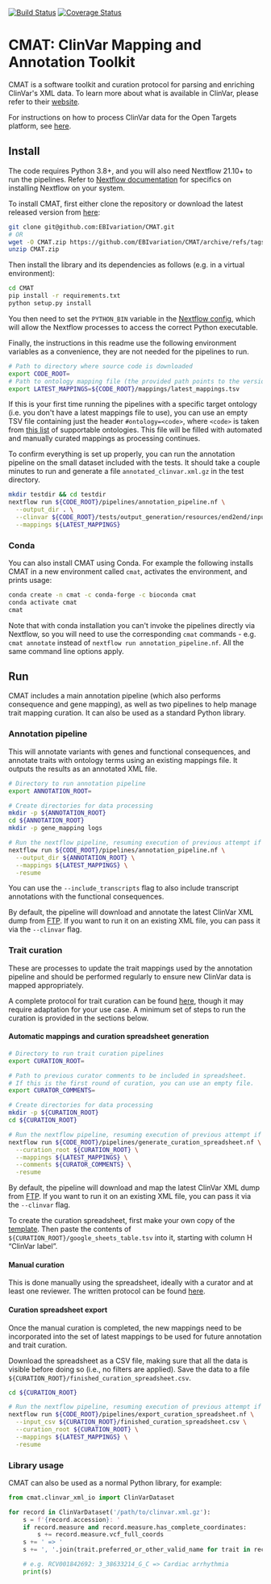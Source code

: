 [![Build Status](https://github.com/EBIvariation/CMAT/actions/workflows/tests.yml/badge.svg)](https://github.com/EBIvariation/CMAT/actions)
[![Coverage Status](https://coveralls.io/repos/github/EBIvariation/CMAT/badge.svg?branch=master)](https://coveralls.io/github/EBIvariation/CMAT?branch=master)

# CMAT: ClinVar Mapping and Annotation Toolkit

CMAT is a software toolkit and curation protocol for parsing and enriching ClinVar's XML data.
To learn more about what is available in ClinVar, please refer to their [website](https://www.ncbi.nlm.nih.gov/clinvar/).

For instructions on how to process ClinVar data for the Open Targets platform, see [here](docs/open-targets).

## Install

The code requires Python 3.8+, and you will also need Nextflow 21.10+ to run the pipelines. Refer to [Nextflow documentation](https://www.nextflow.io/docs/latest/getstarted.html) for specifics on installing Nextflow on your system.

To install CMAT, first either clone the repository or download the latest released version from [here](https://github.com/EBIvariation/CMAT/releases):
```bash
git clone git@github.com:EBIvariation/CMAT.git
# OR
wget -O CMAT.zip https://github.com/EBIvariation/CMAT/archive/refs/tags/v3.0.3.zip
unzip CMAT.zip
```

Then install the library and its dependencies as follows (e.g. in a virtual environment):
```bash
cd CMAT
pip install -r requirements.txt
python setup.py install
```

You then need to set the `PYTHON_BIN` variable in the [Nextflow config](pipelines/nextflow.config), which will allow the
Nextflow processes to access the correct Python executable.

Finally, the instructions in this readme use the following environment variables as a convenience, they are not needed for the pipelines to run.
```bash
# Path to directory where source code is downloaded
export CODE_ROOT=
# Path to ontology mapping file (the provided path points to the version included in this repo)
export LATEST_MAPPINGS=${CODE_ROOT}/mappings/latest_mappings.tsv
```

If this is your first time running the pipelines with a specific target ontology (i.e. you don't have a latest mappings file to use),
you can use an empty TSV file containing just the header `#ontology=<code>`, where `<code>` is taken from [this list](https://www.ebi.ac.uk/ols4/ontologies) of supportable ontologies.
This file will be filled with automated and manually curated mappings as processing continues.

To confirm everything is set up properly, you can run the annotation pipeline on the small dataset included with the tests.
It should take a couple minutes to run and generate a file `annotated_clinvar.xml.gz` in the test directory.
```bash
mkdir testdir && cd testdir
nextflow run ${CODE_ROOT}/pipelines/annotation_pipeline.nf \
  --output_dir . \
  --clinvar ${CODE_ROOT}/tests/output_generation/resources/end2end/input.xml.gz \
  --mappings ${LATEST_MAPPINGS}
```

### Conda

You can also install CMAT using Conda.
For example the following installs CMAT in a new environment called `cmat`, activates the environment, and prints usage:
```bash
conda create -n cmat -c conda-forge -c bioconda cmat
conda activate cmat
cmat
```

Note that with conda installation you can't invoke the pipelines directly via Nextflow, so you will need to use the corresponding `cmat` commands - e.g. `cmat annotate` instead of `nextflow run annotation_pipeline.nf`.
All the same command line options apply.

## Run

CMAT includes a main annotation pipeline (which also performs consequence and gene mapping), as well as two pipelines to help manage trait mapping curation.
It can also be used as a standard Python library.

### Annotation pipeline

This will annotate variants with genes and functional consequences, and annotate traits with ontology terms using an existing mappings file.
It outputs the results as an annotated XML file.

```bash
# Directory to run annotation pipeline
export ANNOTATION_ROOT=

# Create directories for data processing
mkdir -p ${ANNOTATION_ROOT}
cd ${ANNOTATION_ROOT}
mkdir -p gene_mapping logs

# Run the nextflow pipeline, resuming execution of previous attempt if possible.
nextflow run ${CODE_ROOT}/pipelines/annotation_pipeline.nf \
  --output_dir ${ANNOTATION_ROOT} \
  --mappings ${LATEST_MAPPINGS} \
  -resume
```
You can use the `--include_transcripts` flag to also include transcript annotations with the functional consequences.

By default, the pipeline will download and annotate the latest ClinVar XML dump from [FTP](https://ftp.ncbi.nlm.nih.gov/pub/clinvar/xml/). If you want to run it on an existing XML file, you can pass it via the `--clinvar` flag.

### Trait curation

These are processes to update the trait mappings used by the annotation pipeline and should be performed regularly to ensure new ClinVar data is mapped appropriately.

A complete protocol for trait curation can be found [here](docs/manual-curation), though it may require adaptation for your use case.
A minimum set of steps to run the curation is provided in the sections below.

#### Automatic mappings and curation spreadsheet generation

```bash
# Directory to run trait curation pipelines
export CURATION_ROOT=

# Path to previous curator comments to be included in spreadsheet.
# If this is the first round of curation, you can use an empty file.
export CURATOR_COMMENTS=

# Create directories for data processing
mkdir -p ${CURATION_ROOT}
cd ${CURATION_ROOT}

# Run the nextflow pipeline, resuming execution of previous attempt if possible.
nextflow run ${CODE_ROOT}/pipelines/generate_curation_spreadsheet.nf \
  --curation_root ${CURATION_ROOT} \
  --mappings ${LATEST_MAPPINGS} \
  --comments ${CURATOR_COMMENTS} \
  -resume
```

By default, the pipeline will download and map the latest ClinVar XML dump from [FTP](https://ftp.ncbi.nlm.nih.gov/pub/clinvar/xml/). If you want to run it on an existing XML file, you can pass it via the `--clinvar` flag.

To create the curation spreadsheet, first make your own copy of the [template](https://docs.google.com/spreadsheets/d/1PyDzRs3bO1klvvSv9XuHmx-x7nqZ0UAGeS6aV2SQ2Yg/edit?usp=sharing).
Then paste the contents of `${CURATION_ROOT}/google_sheets_table.tsv` into it, starting with column H “ClinVar label”.

#### Manual curation

This is done manually using the spreadsheet, ideally with a curator and at least one reviewer.
The written protocol can be found [here](docs/manual-curation/step2-manual-curation.md).

#### Curation spreadsheet export

Once the manual curation is completed, the new mappings need to be incorporated into the set of latest mappings to be used for future annotation and trait curation.

Download the spreadsheet as a CSV file, making sure that all the data is visible before doing so (i.e., no filters are applied). Save the data to a file `${CURATION_ROOT}/finished_curation_spreadsheet.csv`.

```bash
cd ${CURATION_ROOT}

# Run the nextflow pipeline, resuming execution of previous attempt if possible.
nextflow run ${CODE_ROOT}/pipelines/export_curation_spreadsheet.nf \
  --input_csv ${CURATION_ROOT}/finished_curation_spreadsheet.csv \
  --curation_root ${CURATION_ROOT} \
  --mappings ${LATEST_MAPPINGS} \
  -resume
```

### Library usage

CMAT can also be used as a normal Python library, for example:

```python
from cmat.clinvar_xml_io import ClinVarDataset

for record in ClinVarDataset('/path/to/clinvar.xml.gz'):
    s = f'{record.accession}: '
    if record.measure and record.measure.has_complete_coordinates:
        s += record.measure.vcf_full_coords
    s += ' => '
    s += ', '.join(trait.preferred_or_other_valid_name for trait in record.traits_with_valid_names)

    # e.g. RCV001842692: 3_38633214_G_C => Cardiac arrhythmia
    print(s)
```
